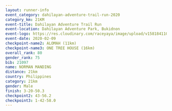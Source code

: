 ```yaml
--- 
layout: runner-info 
event_category: dahilayan-adventure-trail-run-2020 
category_km: 21KM 
event-title: Dahilayan Adventure Trail Run 
event-location: Dahilayan Adventure Park, Bukidnon 
event-logo: https://res.cloudinary.com/raceyaya/image/upload/v1581841107/logo/2020/dahilayan-adventure-park-2020_gve1jp.png 
event-date: 2020-02-09 
checkpoint-name2: ALOMAH (11km) 
checkpoint-name3: ONE TREE HOUSE (16km) 
overall_rank: 80
gender_rank: 75
bib: 21097
name: NORMAN MANDING
distance: 21km
country: Philippines
category: 21km
gender: Male
finish: 3-20-50.3
checkpoint2: 43-56.2
checkpoint3: 1-42-58.0
--- 
```

